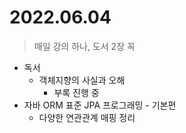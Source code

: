 # 2022.06.04
> 매일 강의 하나, 도서 2장 꼭

- 독서
	- 객체지향의 사실과 오해
		- 부록 진행 중
- 자바 ORM 표준 JPA 프로그래밍 - 기본편
	- 다양한 연관관계 매핑 정리

